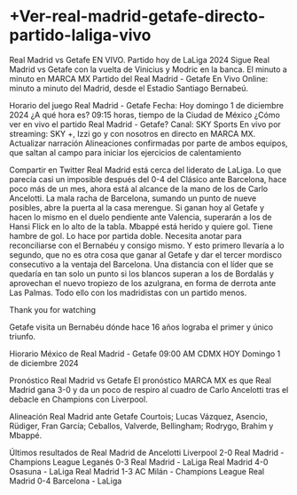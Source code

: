 # +Ver-real-madrid-getafe-directo-partido-laliga-vivo

Real Madrid vs Getafe EN VIVO. Partido hoy de LaLiga 2024
Sigue Real Madrid vs Getafe con la vuelta de Vinicius y Modric en la banca. El minuto a minuto en MARCA MX
Partido del Real Madrid - Getafe En Vivo Online: minuto a minuto del Madrid, desde el Estadio Santiago Bernabeú.

Horario del juego Real Madrid - Getafe
Fecha: Hoy domingo 1 de diciembre 2024
¿A qué hora es? 09:15 horas, tiempo de la Ciudad de México
¿Cómo ver en vivo el partido Real Madrid - Getafe?
Canal: SKY Sports
En vivo por streaming: SKY +, Izzi go y con nosotros en directo en MARCA MX.
Actualizar narración
Alineaciones confirmadas por parte de ambos equipos, que saltan al campo para iniciar los ejercicios de calentamiento

Compartir en Twitter
Real Madrid está cerca del liderato de LaLiga. Lo que parecía casi un imposible después del 0-4 del Clásico ante Barcelona, hace poco más de un mes, ahora está al alcance de la mano de los de Carlo Ancelotti. La mala racha de Barcelona, sumando un punto de nueve posibles, abre la puerta al la casa merengue. Si ganan hoy al Getafe y hacen lo mismo en el duelo pendiente ante Valencia, superarán a los de Hansi Flick en lo alto de la tabla.
Mbappé está herido y quiere gol. Tiene hambre de gol. Lo hace por partida doble. Necesita anotar para reconciliarse con el Bernabéu y consigo mismo. Y esto primero llevaría a lo segundo, que no es otra cosa que ganar al Getafe y dar el tercer mordisco consecutivo a la ventaja del Barcelona. Una distancia con el líder que se quedaría en tan solo un punto si los blancos superan a los de Bordalás y aprovechan el nuevo tropiezo de los azulgrana, en forma de derrota ante Las Palmas. Todo ello con los madridistas con un partido menos.

Thank you for watching

Getafe visita un Bernabéu dónde hace 16 años lograba el primer y único triunfo.

Hiorario México de Real Madrid - Getafe
09:00 AM CDMX HOY Domingo 1 de diciembre 2024

Pronóstico Real Madrid vs Getafe
El pronóstico MARCA MX es que Real Madrid gana 3-0 y da un poco de respiro al cuadro de Carlo Ancelotti tras el debacle en Champions con Liverpool.

Alineación Real Madrid ante Getafe
Courtois; Lucas Vázquez, Asencio, Rüdiger, Fran García; Ceballos, Valverde, Bellingham; Rodrygo, Brahim y Mbappé.

Últimos resultados de Real Madrid de Ancelotti
Liverpool 2-0 Real Madrid - Champions League
Leganés 0-3 Real Madrid - LaLiga
Real Madrid 4-0 Osasuna - LaLiga
Real Madrid 1-3 AC Milán - Champions League
Real Madrid 0-4 Barcelona - LaLiga
